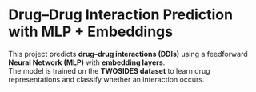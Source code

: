 # Drug–Drug Interaction Prediction with MLP + Embeddings
This project predicts **drug–drug interactions (DDIs)** using a feedforward **Neural Network (MLP)** with **embedding layers**.  
The model is trained on the **TWOSIDES dataset** to learn drug representations and classify whether an interaction occurs.
